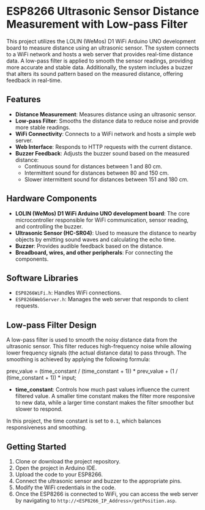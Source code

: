 # ESP8266 Ultrasonic Sensor Distance Measurement with Low-pass Filter

This project utilizes the LOLIN (WeMos) D1 WiFi Arduino UNO development board to measure distance using an ultrasonic sensor. The system connects to a WiFi network and hosts a web server that provides real-time distance data. A low-pass filter is applied to smooth the sensor readings, providing more accurate and stable data. Additionally, the system includes a buzzer that alters its sound pattern based on the measured distance, offering feedback in real-time.

## Features

- **Distance Measurement**: Measures distance using an ultrasonic sensor.
- **Low-pass Filter**: Smooths the distance data to reduce noise and provide more stable readings.
- **WiFi Connectivity**: Connects to a WiFi network and hosts a simple web server.
- **Web Interface**: Responds to HTTP requests with the current distance.
- **Buzzer Feedback**: Adjusts the buzzer sound based on the measured distance:
  - Continuous sound for distances between 1 and 80 cm.
  - Intermittent sound for distances between 80 and 150 cm.
  - Slower intermittent sound for distances between 151 and 180 cm.

## Hardware Components

- **LOLIN (WeMos) D1 WiFi Arduino UNO development board**: The core microcontroller responsible for WiFi communication, sensor reading, and controlling the buzzer.
- **Ultrasonic Sensor (HC-SR04)**: Used to measure the distance to nearby objects by emitting sound waves and calculating the echo time.
- **Buzzer**: Provides audible feedback based on the distance.
- **Breadboard, wires, and other peripherals**: For connecting the components.

## Software Libraries

- `ESP8266WiFi.h`: Handles WiFi connections.
- `ESP8266WebServer.h`: Manages the web server that responds to client requests.

## Low-pass Filter Design

A low-pass filter is used to smooth the noisy distance data from the ultrasonic sensor. This filter reduces high-frequency noise while allowing lower frequency signals (the actual distance data) to pass through. The smoothing is achieved by applying the following formula:

prev_value = (time_constant / (time_constant + 1)) * prev_value + (1 / (time_constant + 1)) * input;


- **time_constant**: Controls how much past values influence the current filtered value. A smaller time constant makes the filter more responsive to new data, while a larger time constant makes the filter smoother but slower to respond.

In this project, the time constant is set to `0.1`, which balances responsiveness and smoothing.

## Getting Started

1. Clone or download the project repository.
2. Open the project in Arduino IDE.
3. Upload the code to your ESP8266.
4. Connect the ultrasonic sensor and buzzer to the appropriate pins.
5. Modify the WiFi credentials in the code.
6. Once the ESP8266 is connected to WiFi, you can access the web server by navigating to `http://<ESP8266_IP_Address>/getPosition.asp`.
